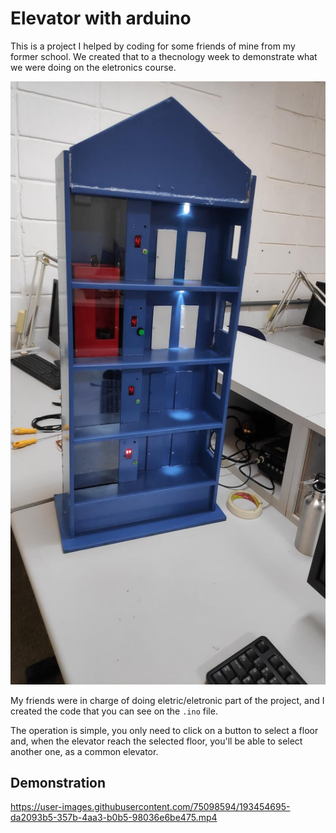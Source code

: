 # Elevator with arduino

This is a project I helped by coding for some friends of mine from my former school.
We created that to a thecnology week to demonstrate what we were doing on the eletronics course.


![Elevator photo](./assets/elevator.jpg)

My friends were in charge of doing eletric/eletronic part of the project, and I created the code that you can see on the `.ino` file.

The operation is simple, you only need to click on a button to select a floor and, when the elevator reach the selected floor, you'll be able to select another one, as a common elevator.

## Demonstration



https://user-images.githubusercontent.com/75098594/193454695-da2093b5-357b-4aa3-b0b5-98036e6be475.mp4

